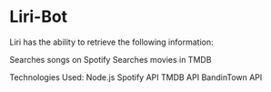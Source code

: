 # Liri-Bot

Liri has the ability to retrieve the following information:


Searches songs on Spotify
Searches movies in TMDB


Technologies Used:
Node.js Spotify API TMDB API BandinTown API